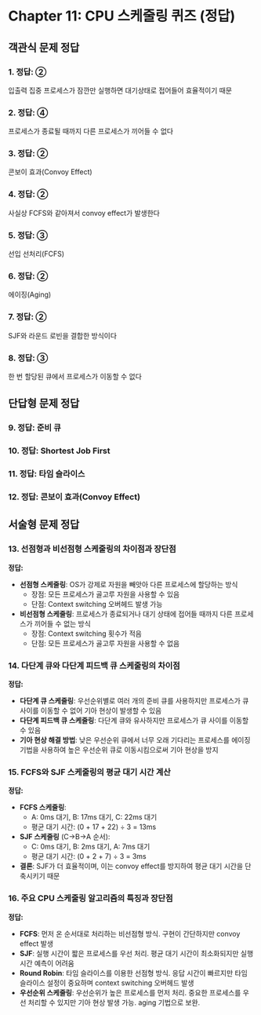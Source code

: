 # Chapter 11: CPU 스케줄링 퀴즈 (정답)

## 객관식 문제 정답

### 1. 정답: ②

입출력 집중 프로세스가 잠깐만 실행하면 대기상태로 접어들어 효율적이기 때문

### 2. 정답: ④

프로세스가 종료될 때까지 다른 프로세스가 끼어들 수 없다

### 3. 정답: ②

콘보이 효과(Convoy Effect)

### 4. 정답: ②

사실상 FCFS와 같아져서 convoy effect가 발생한다

### 5. 정답: ③

선입 선처리(FCFS)

### 6. 정답: ②

에이징(Aging)

### 7. 정답: ②

SJF와 라운드 로빈을 결합한 방식이다

### 8. 정답: ③

한 번 할당된 큐에서 프로세스가 이동할 수 없다

## 단답형 문제 정답

### 9. 정답: 준비 큐

### 10. 정답: Shortest Job First

### 11. 정답: 타임 슬라이스

### 12. 정답: 콘보이 효과(Convoy Effect)

## 서술형 문제 정답

### 13. 선점형과 비선점형 스케줄링의 차이점과 장단점

**정답:**

- **선점형 스케줄링**: OS가 강제로 자원을 빼앗아 다른 프로세스에 할당하는 방식
  - 장점: 모든 프로세스가 골고루 자원을 사용할 수 있음
  - 단점: Context switching 오버헤드 발생 가능
- **비선점형 스케줄링**: 프로세스가 종료되거나 대기 상태에 접어들 때까지 다른 프로세스가 끼어들 수 없는 방식
  - 장점: Context switching 횟수가 적음
  - 단점: 모든 프로세스가 골고루 자원을 사용할 수 없음

### 14. 다단계 큐와 다단계 피드백 큐 스케줄링의 차이점

**정답:**

- **다단계 큐 스케줄링**: 우선순위별로 여러 개의 준비 큐를 사용하지만 프로세스가 큐 사이를 이동할 수 없어 기아 현상이 발생할 수 있음
- **다단계 피드백 큐 스케줄링**: 다단계 큐와 유사하지만 프로세스가 큐 사이를 이동할 수 있음
- **기아 현상 해결 방법**: 낮은 우선순위 큐에서 너무 오래 기다리는 프로세스를 에이징 기법을 사용하여 높은 우선순위 큐로 이동시킴으로써 기아 현상을 방지

### 15. FCFS와 SJF 스케줄링의 평균 대기 시간 계산

**정답:**

- **FCFS 스케줄링**:
  - A: 0ms 대기, B: 17ms 대기, C: 22ms 대기
  - 평균 대기 시간: (0 + 17 + 22) ÷ 3 = 13ms
- **SJF 스케줄링** (C→B→A 순서):
  - C: 0ms 대기, B: 2ms 대기, A: 7ms 대기
  - 평균 대기 시간: (0 + 2 + 7) ÷ 3 = 3ms
- **결론**: SJF가 더 효율적이며, 이는 convoy effect를 방지하여 평균 대기 시간을 단축시키기 때문

### 16. 주요 CPU 스케줄링 알고리즘의 특징과 장단점

**정답:**

- **FCFS**: 먼저 온 순서대로 처리하는 비선점형 방식. 구현이 간단하지만 convoy effect 발생
- **SJF**: 실행 시간이 짧은 프로세스를 우선 처리. 평균 대기 시간이 최소화되지만 실행 시간 예측이 어려움
- **Round Robin**: 타임 슬라이스를 이용한 선점형 방식. 응답 시간이 빠르지만 타임 슬라이스 설정이 중요하며 context switching 오버헤드 발생
- **우선순위 스케줄링**: 우선순위가 높은 프로세스를 먼저 처리. 중요한 프로세스를 우선 처리할 수 있지만 기아 현상 발생 가능. aging 기법으로 보완.
